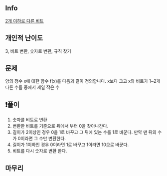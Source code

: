 ## Info
<a href="https://school.programmers.co.kr/learn/courses/30/lessons/77885#" rel="nofollow">2개 이하로 다른 비트</a>

##  개인적 난이도
3, 비트 변환, 숫자로 변환, 규칙 찾기

##  문제 
양의 정수 x에 대한 함수 f(x)를 다음과 같이 정의합니다.
x보다 크고 x와 비트가 1~2개 다른 수들 중에서 제일 작은 수



## ❗풀이
1. 숫자를 비트로 변환
2. 변환한 비트를 기준으로 뒤에서 부터 0을 찾아나간다.
3. 길이가 2이상인 경우 0을 1로 바꾸고 그 뒤에 있는 수를 1로 바꾼다. 만약 맨 뒤의 수가 0이라면 그 수만 변환한다.
4. 길이가 1이하인 경우 0이라면 1로 바꾸고 1이라면 10으로 바꾼다.
5. 비트를 다시 숫자로 변환 한다.

## 마무리